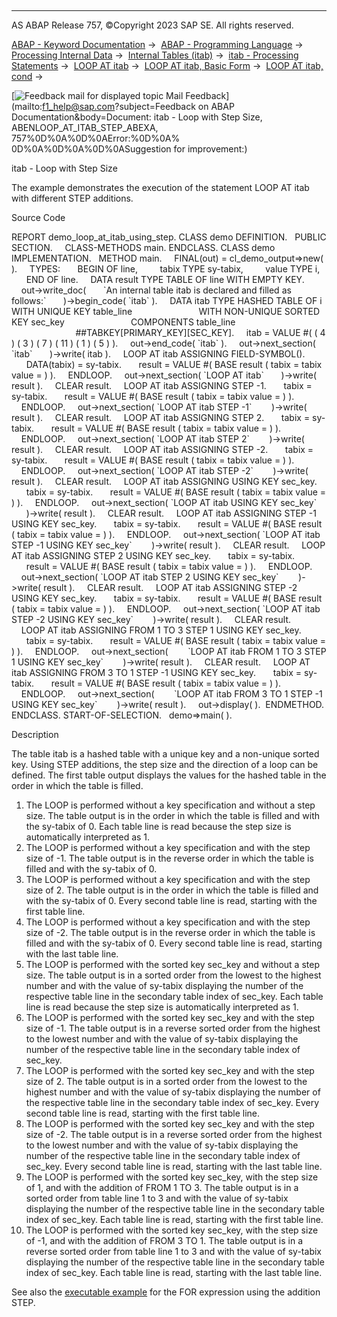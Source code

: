   

* * *

AS ABAP Release 757, ©Copyright 2023 SAP SE. All rights reserved.

[ABAP - Keyword Documentation](https://help.sap.com/doc/abapdocu_757_index_htm/7.57/en-US/abenabap.htm) →  [ABAP - Programming Language](https://help.sap.com/doc/abapdocu_757_index_htm/7.57/en-US/abenabap_reference.htm) →  [Processing Internal Data](https://help.sap.com/doc/abapdocu_757_index_htm/7.57/en-US/abenabap_data_working.htm) →  [Internal Tables (itab)](https://help.sap.com/doc/abapdocu_757_index_htm/7.57/en-US/abenitab.htm) →  [itab - Processing Statements](https://help.sap.com/doc/abapdocu_757_index_htm/7.57/en-US/abentable_processing_statements.htm) →  [LOOP AT itab](https://help.sap.com/doc/abapdocu_757_index_htm/7.57/en-US/abaploop_at_itab_variants.htm) →  [LOOP AT itab, Basic Form](https://help.sap.com/doc/abapdocu_757_index_htm/7.57/en-US/abaploop_at_itab.htm) →  [LOOP AT itab, cond](https://help.sap.com/doc/abapdocu_757_index_htm/7.57/en-US/abaploop_at_itab_cond.htm) → 

 [![](Mail.gif?object=Mail.gif&sap-language=EN "Feedback mail for displayed topic") Mail Feedback](mailto:f1_help@sap.com?subject=Feedback on ABAP Documentation&body=Document: itab - Loop with Step Size, ABENLOOP_AT_ITAB_STEP_ABEXA, 757%0D%0A%0D%0AError:%0D%0A%
0D%0A%0D%0A%0D%0ASuggestion for improvement:)

itab - Loop with Step Size

The example demonstrates the execution of the statement LOOP AT itab with different STEP additions.

Source Code   

REPORT demo\_loop\_at\_itab\_using\_step.
CLASS demo DEFINITION.
  PUBLIC SECTION.
    CLASS-METHODS main.
ENDCLASS.
CLASS demo IMPLEMENTATION.
  METHOD main.
    FINAL(out) = cl\_demo\_output=>new( ).
    TYPES:
      BEGIN OF line,
        tabix TYPE sy-tabix,
        value TYPE i,
      END OF line.
    DATA result TYPE TABLE OF line WITH EMPTY KEY.
    out->write\_doc(
      \`An internal table itab is declared and filled as follows:\`
      )->begin\_code( \`itab\` ).
    DATA itab TYPE HASHED TABLE OF i WITH UNIQUE KEY table\_line
                          WITH NON-UNIQUE SORTED KEY sec\_key
                          COMPONENTS table\_line
                          ##TABKEY\[PRIMARY\_KEY\]\[SEC\_KEY\].
    itab = VALUE #( ( 4 ) ( 3 ) ( 7 ) ( 11 ) ( 1 ) ( 5 ) ).
    out->end\_code( \`itab\` ).
    out->next\_section( \`itab\`
      )->write( itab ).
    LOOP AT itab ASSIGNING FIELD-SYMBOL(<fs>).
      DATA(tabix) = sy-tabix.
      result = VALUE #( BASE result ( tabix = tabix value = <fs> ) ).
    ENDLOOP.
    out->next\_section( \`LOOP AT itab\`
      )->write( result ).
    CLEAR result.
    LOOP AT itab ASSIGNING <fs> STEP -1.
      tabix = sy-tabix.
      result = VALUE #( BASE result ( tabix = tabix value = <fs> ) ).
    ENDLOOP.
    out->next\_section( \`LOOP AT itab STEP -1\`
       )->write( result ).
    CLEAR result.
    LOOP AT itab ASSIGNING <fs> STEP 2.
      tabix = sy-tabix.
      result = VALUE #( BASE result ( tabix = tabix value = <fs> ) ).
    ENDLOOP.
    out->next\_section( \`LOOP AT itab STEP 2\`
       )->write( result ).
    CLEAR result.
    LOOP AT itab ASSIGNING <fs> STEP -2.
      tabix = sy-tabix.
      result = VALUE #( BASE result ( tabix = tabix value = <fs> ) ).
    ENDLOOP.
    out->next\_section( \`LOOP AT itab STEP -2\`
       )->write( result ).
    CLEAR result.
    LOOP AT itab ASSIGNING <fs> USING KEY sec\_key.
      tabix = sy-tabix.
      result = VALUE #( BASE result ( tabix = tabix value = <fs> ) ).
    ENDLOOP.
    out->next\_section( \`LOOP AT itab USING KEY sec\_key\`
      )->write( result ).
    CLEAR result.
    LOOP AT itab ASSIGNING <fs> STEP -1 USING KEY sec\_key.
      tabix = sy-tabix.
      result = VALUE #( BASE result ( tabix = tabix value = <fs> ) ).
    ENDLOOP.
    out->next\_section( \`LOOP AT itab STEP -1 USING KEY sec\_key\`
       )->write( result ).
    CLEAR result.
    LOOP AT itab ASSIGNING <fs> STEP 2 USING KEY sec\_key.
      tabix = sy-tabix.
      result = VALUE #( BASE result ( tabix = tabix value = <fs> ) ).
    ENDLOOP.
    out->next\_section( \`LOOP AT itab STEP 2 USING KEY sec\_key\`
       )->write( result ).
    CLEAR result.
    LOOP AT itab ASSIGNING <fs> STEP -2 USING KEY sec\_key.
      tabix = sy-tabix.
      result = VALUE #( BASE result ( tabix = tabix value = <fs> ) ).
    ENDLOOP.
    out->next\_section( \`LOOP AT itab STEP -2 USING KEY sec\_key\`
       )->write( result ).
    CLEAR result.
    LOOP AT itab ASSIGNING <fs> FROM 1 TO 3 STEP 1 USING KEY sec\_key.
      tabix = sy-tabix.
      result = VALUE #( BASE result ( tabix = tabix value = <fs> ) ).
    ENDLOOP.
    out->next\_section(
       \`LOOP AT itab FROM 1 TO 3 STEP 1 USING KEY sec\_key\`
       )->write( result ).
    CLEAR result.
    LOOP AT itab ASSIGNING <fs> FROM 3 TO 1 STEP -1 USING KEY sec\_key.
      tabix = sy-tabix.
      result = VALUE #( BASE result ( tabix = tabix value = <fs> ) ).
    ENDLOOP.
    out->next\_section(
       \`LOOP AT itab FROM 3 TO 1 STEP -1 USING KEY sec\_key\`
       )->write( result ).
    out->display( ).  ENDMETHOD.
ENDCLASS.
START-OF-SELECTION.
  demo=>main( ).

Description   

The table itab is a hashed table with a unique key and a non-unique sorted key. Using STEP additions, the step size and the direction of a loop can be defined. The first table output displays the values for the hashed table in the order in which the table is filled.

1.  The LOOP is performed without a key specification and without a step size. The table output is in the order in which the table is filled and with the sy-tabix of 0. Each table line is read because the step size is automatically interpreted as 1.
2.  The LOOP is performed without a key specification and with the step size of -1. The table output is in the reverse order in which the table is filled and with the sy-tabix of 0.
3.  The LOOP is performed without a key specification and with the step size of 2. The table output is in the order in which the table is filled and with the sy-tabix of 0. Every second table line is read, starting with the first table line.
4.  The LOOP is performed without a key specification and with the step size of -2. The table output is in the reverse order in which the table is filled and with the sy-tabix of 0. Every second table line is read, starting with the last table line.
5.  The LOOP is performed with the sorted key sec\_key and without a step size. The table output is in a sorted order from the lowest to the highest number and with the value of sy-tabix displaying the number of the respective table line in the secondary table index of sec\_key. Each table line is read because the step size is automatically interpreted as 1.
6.  The LOOP is performed with the sorted key sec\_key and with the step size of -1. The table output is in a reverse sorted order from the highest to the lowest number and with the value of sy-tabix displaying the number of the respective table line in the secondary table index of sec\_key.
7.  The LOOP is performed with the sorted key sec\_key and with the step size of 2. The table output is in a sorted order from the lowest to the highest number and with the value of sy-tabix displaying the number of the respective table line in the secondary table index of sec\_key. Every second table line is read, starting with the first table line.
8.  The LOOP is performed with the sorted key sec\_key and with the step size of -2. The table output is in a reverse sorted order from the highest to the lowest number and with the value of sy-tabix displaying the number of the respective table line in the secondary table index of sec\_key. Every second table line is read, starting with the last table line.
9.  The LOOP is performed with the sorted key sec\_key, with the step size of 1, and with the addition of FROM 1 TO 3. The table output is in a sorted order from table line 1 to 3 and with the value of sy-tabix displaying the number of the respective table line in the secondary table index of sec\_key. Each table line is read, starting with the first table line.
10.  The LOOP is performed with the sorted key sec\_key, with the step size of -1, and with the addition of FROM 3 TO 1. The table output is in a reverse sorted order from table line 1 to 3 and with the value of sy-tabix displaying the number of the respective table line in the secondary table index of sec\_key. Each table line is read, starting with the last table line.

See also the [executable example](https://help.sap.com/doc/abapdocu_757_index_htm/7.57/en-US/abentable_cmprhnsns_step_abexa.htm) for the FOR expression using the addition STEP.